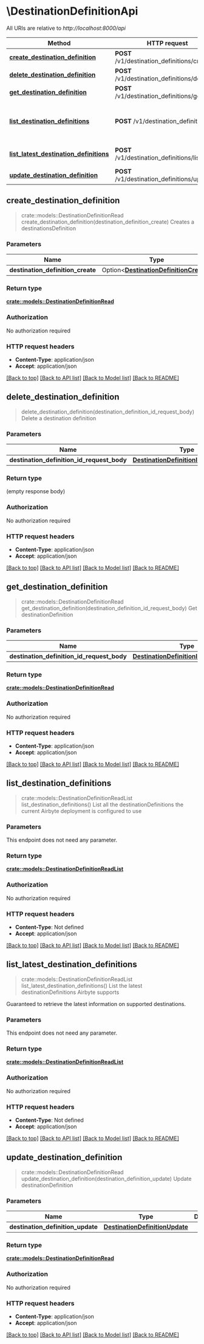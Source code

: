 # \DestinationDefinitionApi

All URIs are relative to *http://localhost:8000/api*

Method | HTTP request | Description
------------- | ------------- | -------------
[**create_destination_definition**](DestinationDefinitionApi.md#create_destination_definition) | **POST** /v1/destination_definitions/create | Creates a destinationsDefinition
[**delete_destination_definition**](DestinationDefinitionApi.md#delete_destination_definition) | **POST** /v1/destination_definitions/delete | Delete a destination definition
[**get_destination_definition**](DestinationDefinitionApi.md#get_destination_definition) | **POST** /v1/destination_definitions/get | Get destinationDefinition
[**list_destination_definitions**](DestinationDefinitionApi.md#list_destination_definitions) | **POST** /v1/destination_definitions/list | List all the destinationDefinitions the current Airbyte deployment is configured to use
[**list_latest_destination_definitions**](DestinationDefinitionApi.md#list_latest_destination_definitions) | **POST** /v1/destination_definitions/list_latest | List the latest destinationDefinitions Airbyte supports
[**update_destination_definition**](DestinationDefinitionApi.md#update_destination_definition) | **POST** /v1/destination_definitions/update | Update destinationDefinition



## create_destination_definition

> crate::models::DestinationDefinitionRead create_destination_definition(destination_definition_create)
Creates a destinationsDefinition

### Parameters


Name | Type | Description  | Required | Notes
------------- | ------------- | ------------- | ------------- | -------------
**destination_definition_create** | Option<[**DestinationDefinitionCreate**](DestinationDefinitionCreate.md)> |  |  |

### Return type

[**crate::models::DestinationDefinitionRead**](DestinationDefinitionRead.md)

### Authorization

No authorization required

### HTTP request headers

- **Content-Type**: application/json
- **Accept**: application/json

[[Back to top]](#) [[Back to API list]](../README.md#documentation-for-api-endpoints) [[Back to Model list]](../README.md#documentation-for-models) [[Back to README]](../README.md)


## delete_destination_definition

> delete_destination_definition(destination_definition_id_request_body)
Delete a destination definition

### Parameters


Name | Type | Description  | Required | Notes
------------- | ------------- | ------------- | ------------- | -------------
**destination_definition_id_request_body** | [**DestinationDefinitionIdRequestBody**](DestinationDefinitionIdRequestBody.md) |  | [required] |

### Return type

 (empty response body)

### Authorization

No authorization required

### HTTP request headers

- **Content-Type**: application/json
- **Accept**: application/json

[[Back to top]](#) [[Back to API list]](../README.md#documentation-for-api-endpoints) [[Back to Model list]](../README.md#documentation-for-models) [[Back to README]](../README.md)


## get_destination_definition

> crate::models::DestinationDefinitionRead get_destination_definition(destination_definition_id_request_body)
Get destinationDefinition

### Parameters


Name | Type | Description  | Required | Notes
------------- | ------------- | ------------- | ------------- | -------------
**destination_definition_id_request_body** | [**DestinationDefinitionIdRequestBody**](DestinationDefinitionIdRequestBody.md) |  | [required] |

### Return type

[**crate::models::DestinationDefinitionRead**](DestinationDefinitionRead.md)

### Authorization

No authorization required

### HTTP request headers

- **Content-Type**: application/json
- **Accept**: application/json

[[Back to top]](#) [[Back to API list]](../README.md#documentation-for-api-endpoints) [[Back to Model list]](../README.md#documentation-for-models) [[Back to README]](../README.md)


## list_destination_definitions

> crate::models::DestinationDefinitionReadList list_destination_definitions()
List all the destinationDefinitions the current Airbyte deployment is configured to use

### Parameters

This endpoint does not need any parameter.

### Return type

[**crate::models::DestinationDefinitionReadList**](DestinationDefinitionReadList.md)

### Authorization

No authorization required

### HTTP request headers

- **Content-Type**: Not defined
- **Accept**: application/json

[[Back to top]](#) [[Back to API list]](../README.md#documentation-for-api-endpoints) [[Back to Model list]](../README.md#documentation-for-models) [[Back to README]](../README.md)


## list_latest_destination_definitions

> crate::models::DestinationDefinitionReadList list_latest_destination_definitions()
List the latest destinationDefinitions Airbyte supports

Guaranteed to retrieve the latest information on supported destinations.

### Parameters

This endpoint does not need any parameter.

### Return type

[**crate::models::DestinationDefinitionReadList**](DestinationDefinitionReadList.md)

### Authorization

No authorization required

### HTTP request headers

- **Content-Type**: Not defined
- **Accept**: application/json

[[Back to top]](#) [[Back to API list]](../README.md#documentation-for-api-endpoints) [[Back to Model list]](../README.md#documentation-for-models) [[Back to README]](../README.md)


## update_destination_definition

> crate::models::DestinationDefinitionRead update_destination_definition(destination_definition_update)
Update destinationDefinition

### Parameters


Name | Type | Description  | Required | Notes
------------- | ------------- | ------------- | ------------- | -------------
**destination_definition_update** | [**DestinationDefinitionUpdate**](DestinationDefinitionUpdate.md) |  | [required] |

### Return type

[**crate::models::DestinationDefinitionRead**](DestinationDefinitionRead.md)

### Authorization

No authorization required

### HTTP request headers

- **Content-Type**: application/json
- **Accept**: application/json

[[Back to top]](#) [[Back to API list]](../README.md#documentation-for-api-endpoints) [[Back to Model list]](../README.md#documentation-for-models) [[Back to README]](../README.md)

